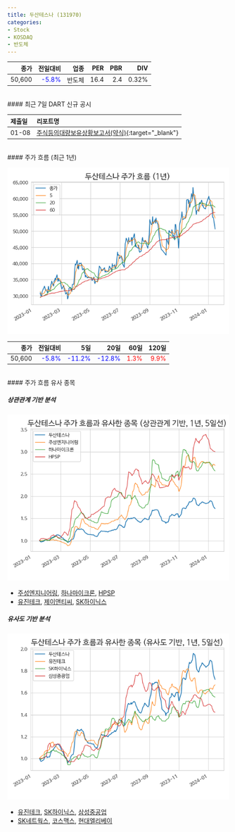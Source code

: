 ```yaml
---
title: 두산테스나 (131970)
categories:
- Stock
- KOSDAQ
- 반도체
---
```


|**종가**|**전일대비**|**업종**|**PER**|**PBR**|**DIV**|
|-------:|-----------:|-------:|------:|------:|------:|
|50,600|<span style="color: blue">-5.8%</span>|반도체|16.4|2.4|0.32%|

<!-- more -->

<br>
#### 최근 7일 DART 신규 공시


|**제출일**|**리포트명**|
|:-----|:-------|
|01-08|[주식등의대량보유상황보고서(약식)](https://dart.fss.or.kr/dsaf001/main.do?rcpNo=20240108000175){:target="_blank"}|

<br>
#### 주가 흐름 (최근 1년)

![131970](/assets/images/stock/131970.png)

|**종가**|**전일대비**|**5일**|**20일**|**60일**|**120일**|
|---:|-------:|--:|---:|---:|----:|
|50,600|<span style="color: blue">-5.8%</span>|<span style="color: blue">-11.2%</span>|<span style="color: blue">-12.8%</span>|<span style="color: red">1.3%</span>|<span style="color: red">9.9%</span>|

<br>
#### 주가 흐름 유사 종목

##### 상관관계 기반 분석

![131970](/assets/images/stock/131970_corr.png)
- [주성엔지니어링](/036930/), [하나마이크론](/067310/), [HPSP](/403870/)
- [유진테크](/084370/), [제이앤티씨](/204270/), [SK하이닉스](/000660/)

##### 유사도 기반 분석

![131970](/assets/images/stock/131970_sim.png)
- [유진테크](/084370/), [SK하이닉스](/000660/), [삼성중공업](/010140/)
- [SK네트웍스](/001740/), [코스맥스](/192820/), [현대엘리베이](/017800/)